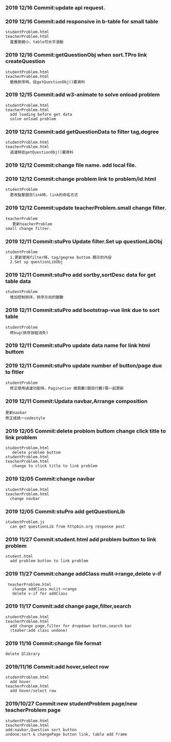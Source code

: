 ### 2019 12/16 Commit:update api request.

### 2019 12/16 Commit:add responsive in b-table for small table
    studentProblem.html 
    teacherProblem.html
      當畫面縮小，table可水平滾動

### 2019 12/16 Commit:getQuestionObj when sort.TPro link createQuestion
    studentProblem.html 
    teacherProblem.html
      變換排序時，從getQuestionObj()要資料 

### 2019 12/15 Commit:add w3-animate to solve onload problem
    studentProblem.html 
    teacherProblem.html
      add loading before get data
      solve onload problem

### 2019 12/12 Commit:add getQuestionData to filter tag,degree
    studentProblem.html 
    teacherProblem.html
      過濾時從getQuestionObj()要資料

### 2019 12/12 Commit:change file name. add local file.


### 2019 12/12 Commit:change problem link to problem/id.html
    studentProblem
      更改點擊題目link時，link的命名方式

### 2019 12/12 Commit:update teacherProblem.small change filter.
    teacherProblem
       更新teacherProblem
    small change filter.

### 2019 12/11 Commit:stuPro Update filter.Set up questionLibObj
    studentProblem
      1.更新使用filter時，tag/gegree buttom 顯示的內容
      2.Set up questionLibObj

### 2019 12/11 Commit:stuPro add sortby,sortDesc data for get table data
    studentProblem
      增加控制排序、排序方向的變數

### 2019 12/11 Commit:stuPro add bootstrap-vue link due to sort table
    studentProblem
      修bug(排序按鈕消失)

### 2019 12/11 Commit:stuPro update data name for link html buttom

### 2019 12/11 Commit:stuPro update number of button/page due to fitler
    studentProblem 
      修正使用過濾功能時，Pagination 總頁數(題目行數)需一起更新

### 2019 12/11 Commit:Updata navbar,Arrange composition
    更新navbar
    修正成統一codestyle

### 2019 12/05 Commit:delete problom buttom change click title to link problem
    studentProblem.html 
       delete problem buttom
    studentProblem.html 
    teacherProblem.html
       change to click title to link problem

### 2019 12/05 Commit:change navbar
    studentProblem.html 
    teacherProblem.html
      change navbar

### 2019 12/05 Commit:stuPro add getQuestionLib
    studentProblem.js
      can get questionLib from httpbin.org response post 

### 2019 11/27 Commit:student.html add problem button to link problem
    student.html 
      add problem button to link problem

### 2019 11/27 Commit:change addClass mulit->range,delete v-if
     teacherProblem.html
       change addClass mulit->range
       delete v-if for addClass

### 2019 11/17 Commit:add change page,filter,search
    studentProblem.html 
    teacherProblem.html
      add change page,filter for dropdown button,search bar
      (teaher:add class undone)

### 2019 11/16 Commit:change file format
    delete Qlibrary

### 2019/11/16 Commit:add hover,select row 
    studentProblem.html 
      add hover
    teacherProblem.html
      add hover/select row
      
### 2019/10/27 Commit:new studentProblem page/new teacherProblem page
    studentProblem.html
    teacherProblem.html
	add:navbar,Question sort button
	undone:sort & changePage button link, table add frame
